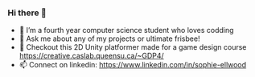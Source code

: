 ### Hi there 👋

- 🌱 I’m a fourth year computer science student who loves codding
- 💬 Ask me about any of my projects or ultimate frisbee!
- 🔭 Checkout this 2D Unity platformer made for a game design course https://creative.caslab.queensu.ca/~GDP4/
- 📫 Connect on linkedin: https://www.linkedin.com/in/sophie-ellwood 


<!--
**sophellwood/sophellwood** is a ✨ _special_ ✨ repository because its `README.md` (this file) appears on your GitHub profile.

Here are some ideas to get you started:

- 🔭 I’m currently working on ...
- 🌱 I’m currently learning ...
- 👯 I’m looking to collaborate on ...
- 🤔 I’m looking for help with ...
- 💬 Ask me about ...
- 📫 How to reach me: ...
- 😄 Pronouns: ...
- ⚡ Fun fact: ...
-->
